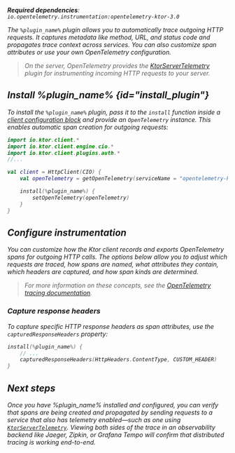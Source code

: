 [//]: # (title: OpenTelemetry tracing in Ktor Client)

<show-structure for="chapter" depth="2"/>
<primary-label ref="client-plugin"/>
<var name="plugin_name" value="KtorClientTelemetry"/>

<tldr>
<p>
<b>Required dependencies</b>: <code>io.opentelemetry.instrumentation:opentelemetry-ktor-3.0</code>
</p>
<var name="example_name" value="opentelemetry"/>
<include from="lib.topic" element-id="download_example"/>
</tldr>

<include from="server-opentelemetry.md" element-id="opentelemetry-description"/>

The `%plugin_name%` plugin allows you to automatically trace outgoing HTTP requests. It captures metadata like method,
URL, and status code and propagates trace context across services. You can also customize span attributes or use your
own OpenTelemetry configuration.

> On the server, OpenTelemetry provides the [KtorServerTelemetry](server-opentelemetry.md) plugin for instrumenting
> incoming HTTP requests to your server.

<include from="server-opentelemetry.md" element-id="add_dependencies"/>

## Install %plugin_name% {id="install_plugin"}

To install the `%plugin_name%` plugin, pass it to the `install` function inside a
[client configuration block](client-create-and-configure.md#configure-client) and provide an `OpenTelemetry` instance.
This enables automatic span creation for outgoing requests:

```kotlin
import io.ktor.client.*
import io.ktor.client.engine.cio.*
import io.ktor.client.plugins.auth.*
//...

val client = HttpClient(CIO) {
    val openTelemetry = getOpenTelemetry(serviceName = "opentelemetry-ktor-client")

    install(%plugin_name%) {
        setOpenTelemetry(openTelemetry)
    }
}
```

## Configure instrumentation

You can customize how the Ktor client records and exports OpenTelemetry spans for outgoing HTTP calls. The options below
allow you to adjust which requests are traced, how spans are named, what attributes they contain, which headers are
captured, and how span kinds are determined.

> For more information on these concepts, see the
> [OpenTelemetry tracing documentation](https://opentelemetry.io/docs/concepts/signals/traces/).

<include from="server-opentelemetry.md" element-id="config-known-methods"/>
<include from="server-opentelemetry.md" element-id="config-request-headers"/>

### Capture response headers

To capture specific HTTP response headers as span attributes, use the `capturedResponseHeaders` property:

```kotlin
install(%plugin_name%) {
    // ...
    capturedResponseHeaders(HttpHeaders.ContentType, CUSTOM_HEADER)
}
```

<include from="server-opentelemetry.md" element-id="config-custom-attributes"/>

## Next steps

Once you have %plugin_name% installed and configured, you can verify that spans are being created and propagated by
sending requests to a service that also has telemetry enabled—such as one using
[`KtorServerTelemetry`](server-opentelemetry.md). Viewing both sides of the trace in an observability backend like
Jaeger, Zipkin, or Grafana Tempo will confirm that distributed tracing is working end-to-end.